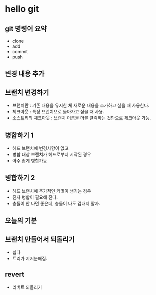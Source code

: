 # hello git

## git 명령어 요약

- clone
- add
- commit
- push

## 변경 내용 추가
## 브랜치 변경하기

- 브랜치란 : 기존 내용을 유지한 체 새로운 내용을 추가하고 싶을 때 사용한다.
- 체크아웃 : 특정 브랜치으로 돌아가고 싶을 때 사용.
- 소스트리의 체크아웃 : 브랜치 이름을 더블 클릭하는 것만으로 체크아웃 가능.


## 병합하기 1

- 헤드 브랜치에 변경사항이 없고
- 병합 대상 브랜치가 헤드로부터 시작된 경우 
- 아주 쉽게 병합가능

## 병합하기 2

- 헤드 브랜치에 추가적인 커밋이 생기는 경우
- 진자 병합이 필요해 진다.
- 충돌이 안 나면 좋은데, 충돌이 나도 겁내지 말자.

## 오늘의 기분


## 브랜치 만들어서 되돌리기

- 쉽다
- 트리가 지저분해짐.


## revert

- 리버트 되돌리기
